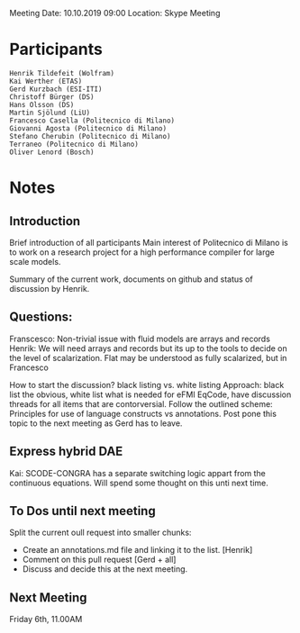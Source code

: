 Meeting Date: 10.10.2019 09:00 Location: Skype Meeting
# Participants

    Henrik Tildefeit (Wolfram)
    Kai Werther (ETAS)
    Gerd Kurzbach (ESI-ITI)
    Christoff Bürger (DS)
    Hans Olsson (DS)
    Martin Sjölund (LiU)
    Francesco Casella (Politecnico di Milano)
    Giovanni Agosta (Politecnico di Milano)
    Stefano Cherubin (Politecnico di Milano)
    Terraneo (Politecnico di Milano)
    Oliver Lenord (Bosch)

# Notes

## Introduction
Brief introduction of all participants
Main interest of Politecnico di Milano is to work on a research project for a high performance compiler for large scale models.

Summary of the current work, documents on github and status of discussion by Henrik.

## Questions:
Franscesco: Non-trivial issue with fluid models are arrays and records
Henrik: We will need arrays and records but its up to the tools to decide on the level of scalarization. Flat may be understood as fully scalarized, but in
Francesco

How to start the discussion?
black listing vs. white listing
Approach: black list the obvious, white list what is needed for eFMI EqCode, have discussion threads for all items that are contorversial.
Follow the outlined scheme: Principles for use of language constructs vs annotations.
Post pone this topic to the next meeting as Gerd has to leave.


## Express hybrid DAE
Kai: SCODE-CONGRA has a separate switching logic appart from the continuous equations. Will spend some thought on this unti next time.

## To Dos until next meeting
Split the current oull request into smaller chunks:
* Create an annotations.md file and linking it to the list. [Henrik]
* Comment on this pull request [Gerd + all]
* Discuss and decide this at the next meeting.

## Next Meeting
Friday 6th, 11.00AM
